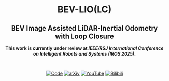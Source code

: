 <div align="center">
  <h1>BEV-LIO(LC)</h1>
  <h2>BEV Image Assisted LiDAR-Inertial Odometry with Loop Closure</h2>
  <p><strong>This work is currently under review at <i>IEEE/RSJ International Conference on Intelligent Robots and Systems (IROS 2025)</i>.</strong></p>
  <br>

  [![Code](https://img.shields.io/badge/Code-GitHub-black?logo=github)](https://github.com/HxCa1/BEV-LIO-LC)
  [![arXiv](https://img.shields.io/badge/arXiv-2502.19242-b31b1b.svg)](https://arxiv.org/abs/2502.19242)
  [![YouTube](https://img.shields.io/badge/YouTube-FF0000?logo=youtube&logoColor=white)](https://www.youtube.com/watch?v=JGUbQDItF8g)
  [![Bilibili](https://img.shields.io/badge/Bilibili-00A1D6?logo=bilibili&logoColor=white)](https://www.bilibili.com/video/BV1XD9HYdE1D/?share_source=copy_web&vd_source=c68fb3638c81dd65be55db8f6d22cb6b)

</div>



